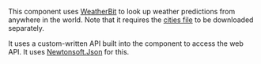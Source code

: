 ﻿This component uses [WeatherBit](https://www.weatherbit.io/) to look up weather predictions from anywhere in the world.
Note that it requires the [cities file](https://www.weatherbit.io/api/meta) to be downloaded separately.

It uses a custom-written API built into the component to access the web API. It uses [Newtonsoft.Json](https://www.newtonsoft.com/json) for this.